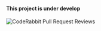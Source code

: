 #### This project is under develop

![CodeRabbit Pull Request Reviews](https://img.shields.io/coderabbit/prs/github/MarshallEriksen-shaomingyang/moonshot?utm_source=oss&utm_medium=github&utm_campaign=MarshallEriksen-shaomingyang%2Fmoonshot&labelColor=171717&color=FF570A&link=https%3A%2F%2Fcoderabbit.ai&label=CodeRabbit+Reviews)
